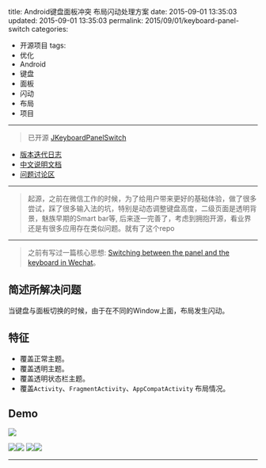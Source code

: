 title: Android键盘面板冲突 布局闪动处理方案
date: 2015-09-01 13:35:03
updated: 2015-09-01 13:35:03
permalink: 2015/09/01/keyboard-panel-switch
categories:
- 开源项目
tags:
- 优化
- Android
- 键盘
- 面板
- 闪动
- 布局
- 项目

---

> 已开源 [JKeyboardPanelSwitch](https://github.com/Jacksgong/JKeyboardPanelSwitch)

- [版本迭代日志](https://github.com/Jacksgong/JKeyboardPanelSwitch/blob/master/CHANGELOG.md)
- [中文说明文档](https://github.com/Jacksgong/JKeyboardPanelSwitch/blob/master/README.md)
- [问题讨论区](https://github.com/Jacksgong/JKeyboardPanelSwitch/issues)

<!-- more -->

---

> 起源，之前在微信工作的时候，为了给用户带来更好的基础体验，做了很多尝试，踩了很多输入法的坑，特别是动态调整键盘高度，二级页面是透明背景，魅族早期的Smart bar等, 后来逐一完善了，考虑到拥抱开源，看业界还是有很多应用存在类似问题。就有了这个repo

---

> 之前有写过一篇核心思想: [Switching between the panel and the keyboard in Wechat](http://blog.dreamtobe.cn/2015/02/07/Switching-between-the-panel-and-the-keyboard/)。

## 简述所解决问题

当键盘与面板切换的时候，由于在不同的Window上面，布局发生闪动。

## 特征

- 覆盖正常主题。
- 覆盖透明主题。
- 覆盖透明状态栏主题。
- 覆盖`Activity`、`FragmentActivity`、`AppCompatActivity` 布局情况。

## Demo

![](/img/keyboard_pannel_switch-demo_snapshot.jpg)

![](/img/keyboard_pannel_switch-non-fullscreen_resolved.gif)![](/img/keyboard_pannel_switch-fullscreen_resolved.gif)
![](/img/keyboard_pannel_switch-adjust_resolved.gif)![](/img/keyboard_pannel_switch-adjust_unresolved.gif)

---
